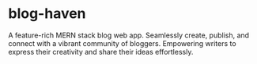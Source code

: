 # blog-haven
A feature-rich MERN stack blog web app. Seamlessly create, publish, and connect with a vibrant community of bloggers. Empowering writers to express their creativity and share their ideas effortlessly.

